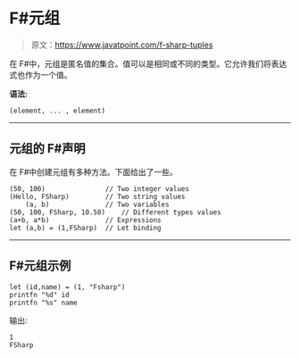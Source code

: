 # F#元组

> 原文：<https://www.javatpoint.com/f-sharp-tuples>

在 F#中，元组是匿名值的集合。值可以是相同或不同的类型。它允许我们将表达式也作为一个值。

**语法:**

```
(element, ... , element) 

```

* * *

## 元组的 F#声明

在 F#中创建元组有多种方法。下面给出了一些。

```
(50, 100)		 		// Two integer values
(Hello, FSharp) 		// Two string values
	(a, b) 				// Two variables
(50, 100, FSharp, 10.50)	// Different types values
(a+b, a*b) 				// Expressions
let (a,b) = (1,FSharp)  // Let binding

```

* * *

## F#元组示例

```
let (id,name) = (1, "Fsharp")
printfn "%d" id
printfn "%s" name  

```

输出:

```
1
FSharp

```
